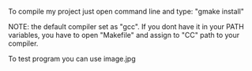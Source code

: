 To compile my project just open command line and type: "gmake install"

NOTE: the default compiler set as "gcc". If you dont have it in your PATH variables,
you have to open "Makefile" and assign to "CC" path to your compiler.


To test program you can use image.jpg

